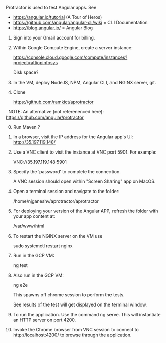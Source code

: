 Protractor is used to test Angular apps. See 

   * https://angular.io/tutorial (A Tour of Heros)
   * https://github.com/angular/angular-cli/wiki = CLI Documentation
   * https://blog.angular.io/ = Angular Blog
   
1. Sign into your Gmail account for billing.
2. Within Google Compute Engine, create a server instance:

   https://console.cloud.google.com/compute/instances?project=attiopinfosys
 
   Disk space?
 
3. In the VM, deploy NodeJS, NPM, Angular CLI, and NGINX server, git.

0. Clone
 
   https://github.com/ramkict/aprotractor

   NOTE: An alternative (not referenenced here):
   https://github.com/angular/protractor
   
0. Run Maven ?

0. In a browser, visit the IP address for the Angular app's UI: http://35.197.119.148/ 

0. Use a VNC client to visit the instance at VNC port 5901. For example:

   VNC://35.197.119.148:5901

0. Specify the ‘password’ to complete the connection.
 
   A VNC session should open within "Screen Sharing" app on MacOS.
 
0. Open a terminal session and navigate to the folder:

   /home/njganeshv/aprotractor/aprotractor

0. For deploying your version of the Angular APP, refresh the folder with your app content at:

   /var/www/html
 
0. To restart the NGINX server on the VM use 

   sudo systemctl restart nginx
 
0. Run in the GCP VM:

   ng test

0. Also run in the GCP VM:

   ng e2e

   This spawns off chrome session to perform the tests.

   See results of the test will get displayed on the terminal window.

0. To run the application. Use the command ng serve. This will instantiate an HTTP server on port 4200.

0. Invoke the Chrome browser from VNC session to connect to http://localhost:4200/ to browse through the application.

